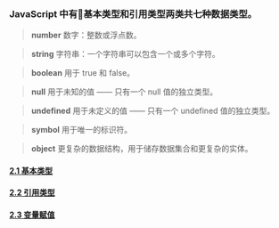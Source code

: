 ### JavaScript 中有基本类型和引用类型两类共七种数据类型。

> **number** 数字：整数或浮点数。

> **string** 字符串：一个字符串可以包含一个或多个字符。

> **boolean** 用于 true 和 false。

> **null** 用于未知的值 —— 只有一个 null 值的独立类型。

> **undefined** 用于未定义的值 —— 只有一个 undefined 值的独立类型。

> **symbol** 用于唯一的标识符。

> **object** 更复杂的数据结构，用于储存数据集合和更复杂的实体。

#### [2.1 基本类型](./section1.md)
#### [2.2 引用类型](./section2.md)
#### [2.3 变量赋值](./section3.md)